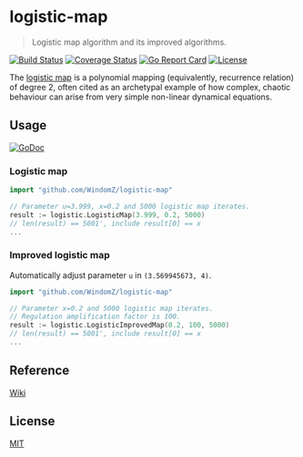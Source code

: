 # logistic-map

> Logistic map algorithm and its improved algorithms.

[![Build Status](https://travis-ci.org/WindomZ/logistic-map.svg?branch=master)](https://travis-ci.org/WindomZ/logistic-map)
[![Coverage Status](https://coveralls.io/repos/github/WindomZ/logistic-map/badge.svg?branch=master)](https://coveralls.io/github/WindomZ/logistic-map?branch=master)
[![Go Report Card](https://goreportcard.com/badge/github.com/WindomZ/logistic-map)](https://goreportcard.com/report/github.com/WindomZ/logistic-map)
[![License](https://img.shields.io/badge/license-MIT-green.svg)](https://opensource.org/licenses/MIT)

The [logistic map](https://en.wikipedia.org/wiki/Logistic_map) is a polynomial mapping (equivalently, recurrence relation) of degree 2, 
often cited as an archetypal example of how complex, chaotic behaviour can arise from very simple non-linear dynamical equations.

## Usage

[![GoDoc](https://godoc.org/github.com/WindomZ/logistic-map?status.svg)](https://godoc.org/github.com/WindomZ/logistic-map)

### Logistic map

```go
import "github.com/WindomZ/logistic-map"

// Parameter u=3.999, x=0.2 and 5000 logistic map iterates.
result := logistic.LogisticMap(3.999, 0.2, 5000)
// len(result) == 5001', include result[0] == x
...
```

### Improved logistic map

Automatically adjust parameter `u` in `(3.569945673, 4)`.

```go
import "github.com/WindomZ/logistic-map"

// Parameter x=0.2 and 5000 logistic map iterates.
// Regulation amplification factor is 100.
result := logistic.LogisticImprovedMap(0.2, 100, 5000)
// len(result) == 5001', include result[0] == x
...
```

## Reference

[Wiki](https://en.wikipedia.org/wiki/Logistic_map)

## License

[MIT](https://github.com/WindomZ/logistic-map/blob/master/LICENSE)
